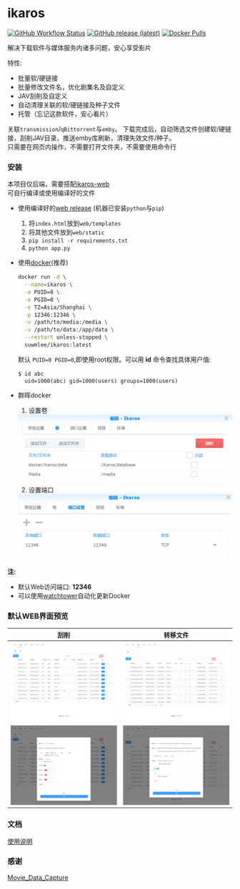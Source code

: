 
# ikaros

[![GitHub Workflow Status](https://img.shields.io/github/workflow/status/suwmlee/ikaros/Release)](https://github.com/suwmlee/ikaros/actions) [![GitHub release (latest)](https://img.shields.io/github/v/release/suwmlee/ikaros.svg)](https://github.com/suwmlee/ikaros/releases) [![Docker Pulls](https://img.shields.io/docker/pulls/suwmlee/ikaros)](https://hub.docker.com/r/suwmlee/ikaros)

解决下载软件与媒体服务内诸多问题，安心享受影片

特性:
- 批量软/硬链接
- 批量修改文件名，优化剧集名及自定义
- JAV刮削及自定义
- 自动清理关联的软/硬链接及种子文件
- 托管（忘记这款软件，安心看片）

关联`transmission`/`qBittorrent`与`emby`。
下载完成后，自动筛选文件创建软/硬链接，刮削JAV目录，推送emby库刷新，清理失效文件/种子。<br>
只需要在网页内操作，不需要打开文件夹，不需要使用命令行

### 安装

本项目仅后端，需要搭配[ikaros-web](https://github.com/Suwmlee/ikaros-web)  
可自行编译或使用编译好的文件

- 使用编译好的[web release](https://github.com/Suwmlee/ikaros-web/tree/release)
  (机器已安装`python`与`pip`)
  1. 将`index.html`放到`web/templates`
  2. 将其他文件放到`web/static`
  3. `pip install -r requirements.txt`
  4. `python app.py`

- 使用[docker](https://registry.hub.docker.com/r/suwmlee/ikaros)(推荐)
  ```sh
  docker run -d \
    --name=ikaros \
    -e PUID=0 \
    -e PGID=0 \
    -e TZ=Asia/Shanghai \
    -p 12346:12346 \
    -v /path/to/media:/media \
    -v /path/to/data:/app/data \
    --restart unless-stopped \
    suwmlee/ikaros:latest
  ```
  默认 `PUID=0 PGID=0`,即使用root权限。可以用 __id__ 命令查找具体用户值:
  ```
  $ id abc
    uid=1000(abc) gid=1000(users) groups=1000(users)
  ```

- 群晖docker
  1. 设置卷
    <img src="docs/imgs/path.png" alt="set-vol" width="600"/>

  2. 设置端口
    <img src="docs/imgs/port.png" alt="set-port" width="600"/>


__注:__ 
- 默认Web访问端口:  __12346__
- 可以使用[watchtower](https://hub.docker.com/r/containrrr/watchtower)自动化更新Docker

### 默认WEB界面预览

 
|                 刮削                  |                    转移文件                     |
| :-----------------------------------: | :---------------------------------------------: |
|   ![javview](docs/imgs/javview.png)   |   ![transferview](docs/imgs/transferview.png)   |
| ![javmodify](docs/imgs/javmodify.png) | ![transfermodify](docs/imgs/transfermodify.png) |

### 文档

[使用说明](docs/intro.md)

### 感谢

[Movie_Data_Capture](https://github.com/yoshiko2/Movie_Data_Capture)
